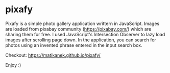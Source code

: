 # pixafy

Pixafy is a simple photo gallery application writtern in JavaScript. Images are loaded from pixabay community (https://pixabay.com/) which are sharing them for free. I used JavaScript's Intersection Observer to lazy load images after scrolling page down. In the application, you can search for photos using an invented phrase entered in the input search box.

Checkout: https://matikanek.github.io/pixafy/

Enjoy :)
